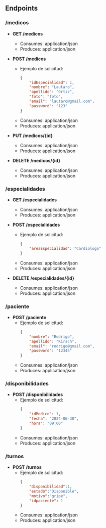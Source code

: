 ## Endpoints

### /medicos

- **GET /medicos**
  - Consumes: application/json
  - Produces: application/json

- **POST /medicos**
  - Ejemplo de solicitud:
    ```json
    {
        "idEspecialidad": 1,
        "nombre": "Lautaro",
        "apellido": "Ortiz",
        "foto": "foto",
        "email": "lautaro@gmail.com",
        "password": "123"
    }
    ```
  - Consumes: application/json
  - Produces: application/json

- **PUT /medicos/{id}**
  - Consumes: application/json
  - Produces: application/json

- **DELETE /medicos/{id}**
  - Consumes: application/json
  - Produces: application/json

### /especialidades

- **GET /especialidades**
  - Consumes: application/json
  - Produces: application/json

- **POST /especialidades**
  - Ejemplo de solicitud:
    ```json
    {
        "areaEspecialidad": "Cardiologo"
    }
    ```
  - Consumes: application/json
  - Produces: application/json

- **DELETE /especialidades/{id}**
  - Consumes: application/json
  - Produces: application/json

### /paciente

- **POST /paciente**
  - Ejemplo de solicitud:
    ```json
    {
        "nombre": "Rodrigo",
        "apellido": "Kirsch",
        "email": "rodrigo@gmail.com",
        "password": "12345"
    }
    ```
  - Consumes: application/json
  - Produces: application/json

### /disponibilidades

- **POST /disponibilidades**
  - Ejemplo de solicitud:
    ```json
    {
        "idMedico": 1, 
        "fecha": "2024-06-30",
        "hora": "09:00"
    }
    ```
  - Consumes: application/json
  - Produces: application/json

### /turnos

- **POST /turnos**
  - Ejemplo de solicitud:
    ```json
    {
        "disponibilidad":1,
        "estado":"Disponible",
        "motivo":"gripe",
        "idpaciente": 1
    }
    ```
  - Consumes: application/json
  - Produces: application/json
    
